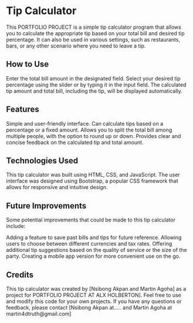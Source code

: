 
<h1>Tip Calculator</h1>
This PORTFOLIO PROJECT is a simple tip calculator program that allows you to calculate the appropriate tip based on your total bill and desired tip percentage. It can also be used in various settings, such as restaurants, bars, or any other scenario where you need to leave a tip.

<h2>How to Use</h2>
Enter the total bill amount in the designated field.
Select your desired tip percentage using the slider or by typing it in the input field.
The calculated tip amount and total bill, including the tip, will be displayed automatically.

<h2>Features</h2>
Simple and user-friendly interface.
Can calculate tips based on a percentage or a fixed amount.
Allows you to split the total bill among multiple people, with the option to round up or down.
Provides clear and concise feedback on the calculated tip and total amount.

<h2>Technologies Used</h2>
This tip calculator was built using HTML, CSS, and JavaScript. The user interface was designed using Bootstrap, a popular CSS framework that allows for responsive and intuitive design.

<h2>Future Improvements</h2>
Some potential improvements that could be made to this tip calculator include:

Adding a feature to save past bills and tips for future reference.
Allowing users to choose between different currencies and tax rates.
Offering additional tip suggestions based on the quality of service or the size of the party.
Creating a mobile app version for more convenient use on the go.


<h2>Credits</h2>
This tip calculator was created by [Nsibong Akpan and Martin Agoha] as a project for PORTFOLIO PROJECT AT ALX HOLBERTON]. Feel free to use and modify this code for your own projects. If you have any questions or feedback, please contact [Nsibong Akpan at.....     and Martin Agoha at martin4dtruth@gmail.com]
